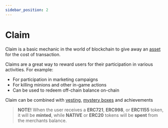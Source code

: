 ```yaml
---
sidebar_position: 2
---
```


# Claim

Claim is a basic mechanic in the world of blockchain to give away an [asset](/admin/miscellaneous/asset/)
for the cost of transaction.

Claims are a great way to reward users for their participation in various activities. For example:
- For participation in marketing campaigns
- For killing minions and other in-game actions
- Can be used to redeem off-chain balance on-chain

Claim can be combined with [vesting](/admin/mechanics-simple/vesting), [mystery boxes](/admin/mechanics-simple/mystery/box) and achievements

> **NOTE!** When the user receives a **ERC721**, **ERC998**, or **ERC1155** token, it will be
> **minted**, while **NATIVE** or **ERC20** tokens will be **spent** from the merchants balance.
